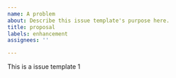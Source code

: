 ```yaml
---
name: A problem
about: Describe this issue template's purpose here.
title: proposal
labels: enhancement
assignees: ''

---
```


This is a issue template 1
